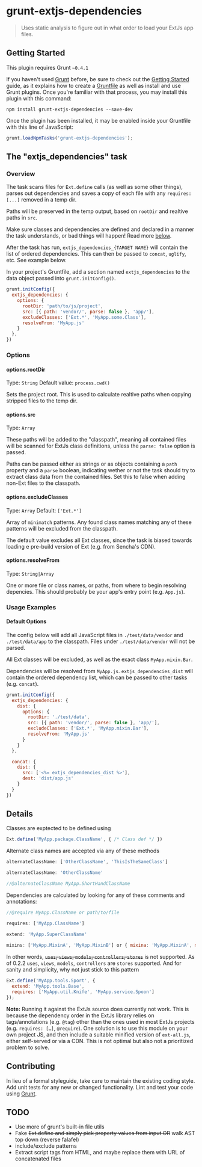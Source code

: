# grunt-extjs-dependencies

> Uses static analysis to figure out in what order to load your ExtJs app files.

## Getting Started
This plugin requires Grunt `~0.4.1`

If you haven't used [Grunt](http://gruntjs.com/) before, be sure to check out the [Getting Started](http://gruntjs.com/getting-started) guide, as it explains how to create a [Gruntfile](http://gruntjs.com/sample-gruntfile) as well as install and use Grunt plugins. Once you're familiar with that process, you may install this plugin with this command:

```shell
npm install grunt-extjs-dependencies --save-dev
```

Once the plugin has been installed, it may be enabled inside your Gruntfile with this line of JavaScript:

```js
grunt.loadNpmTasks('grunt-extjs-dependencies');
```

## The "extjs_dependencies" task

### Overview
The task scans files for `Ext.define` calls (as well as some other things), parses out dependencies and saves a copy of each file with any `requires: [...]` removed in a temp dir.

Paths will be preserved in the temp output, based on `rootDir` and realtive paths in `src`.

Make sure classes and dependencies are defined and declared in a manner the task understands, or bad things will happen! Read more [below](#details).

After the task has run, `extjs_dependencies_{TARGET NAME}` will contain the list of ordered dependencies. This can then be passed to `concat`, `uglify`, etc. See example below.

In your project's Gruntfile, add a section named `extjs_dependencies` to the data object passed into `grunt.initConfig()`.

```js
grunt.initConfig({
  extjs_dependencies: {
    options: {
      rootDir: 'path/to/js/project',
      src: [{ path: 'vendor/', parse: false }, 'app/'],
      excludeClasses: ['Ext.*', 'MyApp.some.Class'],
      resolveFrom: 'MyApp.js'
    }
  },
})
```

### Options

#### options.rootDir
Type: `String`
Default value: `process.cwd()`

Sets the project root. This is used to calculate realtive paths when copying stripped files to the temp dir.

#### options.src
Type: `Array`

These paths will be added to the "classpath", meaning all contained files will be scanned for ExtJs class definitions, unless the `parse: false` option is passed.

Paths can be passed either as strings or as objects containing a `path` property and a `parse` boolean, indicating wether or not the task should try to extract class data from the contained files. Set this to false when adding non-Ext files to the classpath.

#### options.excludeClasses
Type: `Array`
Default: `['Ext.*']`

Array of `minimatch` patterns. Any found class names matching any of these patterns will be excluded from the classpath.

The default value excludes all Ext classes, since the task is biased towards loading e pre-build version of Ext (e.g. from Sencha's CDN).

#### options.resolveFrom
Type: `String|Array`

One or more file or class names, or paths, from where to begin resolving depencies. This should probably be your app's entry point (e.g. `App.js`).


### Usage Examples

#### Default Options
The config below will add all JavaScript files in `./test/data/vendor` and `./test/data/app` to the classpath. Files under `./test/data/vendor` will not be parsed.

All Ext classes will be excluded, as well as the exact class `MyApp.mixin.Bar`.

Dependencies will be resolved from `MyApp.js`. `extjs_dependencies_dist` will contain the ordered dependency list, which can be passed to other tasks (e.g. `concat`).

```js
grunt.initConfig({
  extjs_dependencies: {
    dist: {
      options: {
        rootDir: './test/data',
        src: [{ path: 'vendor/', parse: false }, 'app/'],
        excludeClasses: ['Ext.*', 'MyApp.mixin.Bar'],
        resolveFrom: 'MyApp.js'
      }
    }
  },

  concat: {
    dist: {
      src: ['<%= extjs_dependencies_dist %>'],
      dest: 'dist/app.js'
    }
  }
})
```


## Details

Classes are exptected to be defined using 

```js
Ext.define('MyApp.package.ClassName', { /* Class def */ })  
```

Alternate class names are accepted via any of these methods

```js
alternateClassName: ['OtherClassName', 'ThisIsTheSameClass']

alternateClassName: 'OtherClassName'

//@alternateClassName MyApp.ShortHandClassName
```

Dependencies are calculated by looking for any of these comments and annotations:

```js
//@require MyApp.ClassName or path/to/file

requires: ['MyApp.ClassName']

extend: 'MyApp.SuperClassName'
  
mixins: ['MyApp.MixinA', 'MyApp.MixinB'] or { mixina: 'MyApp.MixinA', mixinb: 'MyApp.MixinB' } 
```

In other words, ~~`uses`, `views`, `models`, `controllers`, `stores`~~ is not supported. As of 0.2.2 `uses`, `views`, `models`, `controllers` are `stores` supported.
And for sanity and simplicity, why not just stick to this pattern

```js
Ext.define('MyApp.tools.Sport', {
  extend: 'MyApp.tools.Base',
  requires: ['MyApp.util.Knife', 'MyApp.service.Spoon']
});
```

**Note:** Running it against the ExtJs source does currently not work. This is because the dependency order in the ExtJs library relies on tags/annotations (e.g. `@tag`) other than the ones used in most ExtJs projects (e.g. `requires: […]`, `@require`). One solution is to use this module on your own project JS, and then include a suitable minified version of `ext-all.js`, either self-served or via a CDN. This is not optimal but also not a prioritized problem to solve.

## Contributing
In lieu of a formal styleguide, take care to maintain the existing coding style. Add unit tests for any new or changed functionality. Lint and test your code using [Grunt](http://gruntjs.com/).

## TODO
- Use more of grunt's built-in file utils
- Fake ~~Ext.define and simply pick property values from input OR~~ walk AST top down (reverse falafel)
- include/exclude patterns
- Extract script tags from HTML, and maybe replace them with URL of concatenated files

